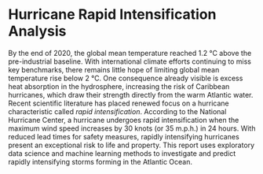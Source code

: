 # Hurricane Rapid Intensification Analysis
By the end of 2020, the global mean temperature reached 1.2 °C above the pre-industrial baseline. With international climate efforts continuing to miss key benchmarks, there remains little hope of limiting global mean temperature rise below 2 °C. One consequence already visible is excess heat absorption in the hydrosphere, increasing the risk of Caribbean hurricanes, which draw their strength directly from the warm Atlantic water. Recent scientific literature has placed renewed focus on a hurricane characteristic called *rapid intensification*. According to the National Hurricane Center, a hurricane undergoes rapid intensification when the maximum wind speed increases by 30 knots (or 35 m.p.h.) in 24 hours. With reduced lead times for safety measures, rapidly intensifying hurricanes present an exceptional risk to life and property. This report uses exploratory data science and machine learning methods to investigate and predict rapidly intensifying storms forming in the Atlantic Ocean.
